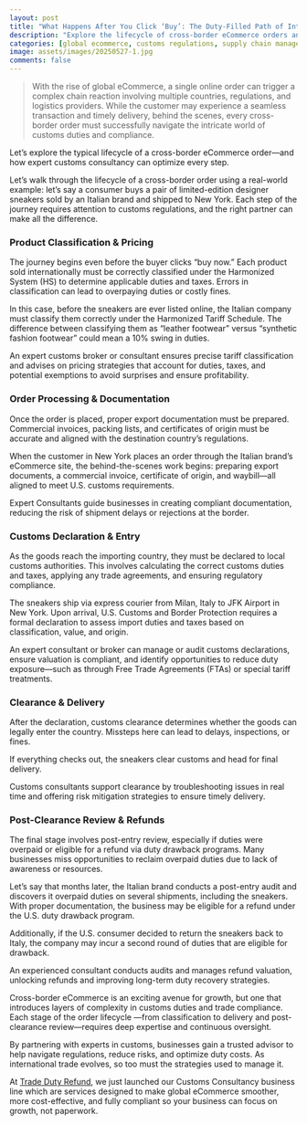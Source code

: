 ```yaml
---
layout: post
title: "What Happens After You Click ‘Buy’: The Duty-Filled Path of International Orders"
description: "Explore the lifecycle of cross-border eCommerce orders and how expert customs consultancy optimizes every step."
categories: [global ecommerce, customs regulations, supply chain management, cross-border trade, duty drawback refunds]
image: assets/images/20250527-1.jpg
comments: false
---
```


> With the rise of global eCommerce, a single online order can trigger a complex chain reaction involving multiple countries, regulations, and logistics providers. While the customer may experience a seamless transaction and timely delivery, behind the scenes, every cross-border order must successfully navigate the intricate world of customs duties and compliance.

Let’s explore the typical lifecycle of a cross-border eCommerce order—and how expert customs consultancy can optimize every step.

Let’s walk through the lifecycle of a cross-border order using a real-world example: let’s say a consumer buys a pair of limited-edition designer sneakers sold by an Italian brand and shipped to New York. Each step of the journey requires attention to customs regulations, and the right partner can make all the difference.

### **Product Classification & Pricing**

The journey begins even before the buyer clicks “buy now.” Each product sold internationally must be correctly classified under the Harmonized System (HS) to determine applicable duties and taxes. Errors in classification can lead to overpaying duties or costly fines.

In this case, before the sneakers are ever listed online, the Italian company must classify them correctly under the Harmonized Tariff Schedule. The difference between classifying them as “leather footwear” versus “synthetic fashion footwear” could mean a 10% swing in duties.

An expert customs broker or consultant ensures precise tariff classification and advises on pricing strategies that account for duties, taxes, and potential exemptions to avoid surprises and ensure profitability.

### **Order Processing & Documentation**

Once the order is placed, proper export documentation must be prepared. Commercial invoices, packing lists, and certificates of origin must be accurate and aligned with the destination country’s regulations.

When the customer in New York places an order through the Italian brand’s eCommerce site, the behind-the-scenes work begins: preparing export documents, a commercial invoice, certificate of origin, and waybill—all aligned to meet U.S. customs requirements.

Expert Consultants guide businesses in creating compliant documentation, reducing the risk of shipment delays or rejections at the border.

### **Customs Declaration & Entry**

As the goods reach the importing country, they must be declared to local customs authorities. This involves calculating the correct customs duties and taxes, applying any trade agreements, and ensuring regulatory compliance.

The sneakers ship via express courier from Milan, Italy to JFK Airport in New York. Upon arrival, U.S. Customs and Border Protection requires a formal declaration to assess import duties and taxes based on classification, value, and origin.

An expert consultant or broker can manage or audit customs declarations, ensure valuation is compliant, and identify opportunities to reduce duty exposure—such as through Free Trade Agreements (FTAs) or special tariff treatments.

### **Clearance & Delivery**

After the declaration, customs clearance determines whether the goods can legally enter the country. Missteps here can lead to delays, inspections, or fines.

If everything checks out, the sneakers clear customs and head for final delivery.

Customs consultants support clearance by troubleshooting issues in real time and offering risk mitigation strategies to ensure timely delivery.

### **Post-Clearance Review & Refunds**

The final stage involves post-entry review, especially if duties were overpaid or eligible for a refund via duty drawback programs. Many businesses miss opportunities to reclaim overpaid duties due to lack of awareness or resources.

Let’s say that months later, the Italian brand conducts a post-entry audit and discovers it overpaid duties on several shipments, including the sneakers. With proper documentation, the business may be eligible for a refund under the U.S. duty drawback program.

Additionally, if the U.S. consumer decided to return the sneakers back to Italy, the company may incur a second round of duties that are eligible for drawback.

An experienced consultant conducts audits and manages refund valuation, unlocking refunds and improving long-term duty recovery strategies.

Cross-border eCommerce is an exciting avenue for growth, but one that introduces layers of complexity in customs duties and trade compliance. Each stage of the order lifecycle —from classification to delivery and post-clearance review—requires deep expertise and continuous oversight.

By partnering with experts in customs, businesses gain a trusted advisor to help navigate regulations, reduce risks, and optimize duty costs. As international trade evolves, so too must the strategies used to manage it.

At [Trade Duty Refund](https://tradedutyrefund.com?utm_source=Blog&utm_medium=Article&utm_campaign=20250527BuyButtonArticle), we just launched our Customs Consultancy business line which are services designed to make global eCommerce smoother, more cost-effective, and fully compliant so your business can focus on growth, not paperwork.